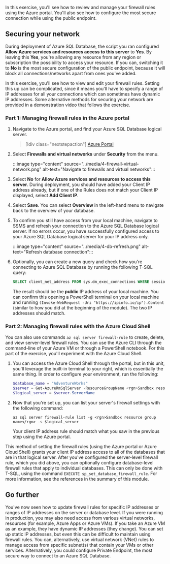 In this exercise, you'll see how to review and manage your firewall rules using the Azure portal. You'll also see how to configure the most secure connection while using the public endpoint.  

## Securing your network

During deployment of Azure SQL Database, the script you ran configured **Allow Azure services and resources access to this server** to **Yes**. By leaving this **Yes**, you're allowing any resource from any region or subscription the possibility to access your resource. If you can, switching it to **No** is the most secure configuration of the public endpoint, because it will block all connections/networks apart from ones you've added. 

In this exercise, you'll see how to view and edit your firewall rules. Setting this up can be complicated, since it means you'll have to specify a range of IP addresses for all your connections which can sometimes have dynamic IP addresses. Some alternative methods for securing your network are provided in a demonstration video that follows the exercise.  

### Part 1: Managing firewall rules in the Azure portal

1. Navigate to the Azure portal, and find your Azure SQL Database logical server.

    > [!div class="nextstepaction"]
    > [Azure Portal](https://portal.azure.com/learn.docs.microsoft.com/?azure-portal=true)

1. Select **Firewalls and virtual networks** under **Security** from the menu.  

    :::image type="content" source="../media/4-firewall-virtual-network.png" alt-text="Navigate to firewalls and virtual networks":::  

1. Select **No** for **Allow Azure services and resources to access this server**. During deployment, you should have added your Client IP address already, but if one of the Rules does not match your Client IP displayed, select **Add Client IP**.  

1. Select **Save**. You can select **Overview** in the left-hand menu to navigate back to the overview of your database.  

1. To confirm you still have access from your local machine, navigate to SSMS and refresh your connection to the Azure SQL Database logical server. If no errors occur, you have successfully configured access to your Azure SQL Database logical server for your IP address only.  

    :::image type="content" source="../media/4-db-refresh.png" alt-text="Refresh database connection":::  

1. Optionally, you can create a new query and check how you're connecting to Azure SQL Database by running the following T-SQL query:  

    ```sql
    SELECT client_net_address FROM sys.dm_exec_connections WHERE session_id=@@SPID;
    ```  

    The result should be the **public** IP address of your local machine. You can confirm this opening a PowerShell terminal on your local machine and running `(Invoke-WebRequest -Uri "https://ipinfo.io/ip").Content` (similar to how you did at the beginning of the module). The two IP addresses should match.  

### Part 2: Managing firewall rules with the Azure Cloud Shell  

You can also use commands `az sql server firewall-rule` to create, delete, and view server-level firewall rules. You can use the Azure CLI through the command-line of your Azure VM or through a PowerShell notebook. For this part of the exercise, you'll experiment with the Azure Cloud Shell.  

1. You can access the Azure Cloud Shell through the portal, but in this unit, you'll leverage the built-in terminal to your right, which is essentially the same thing. In order to configure your environment, run the following:  

    ```powershell
    $database_name = "AdventureWorks"
    $server = Get-AzureRmSqlServer -ResourceGroupName <rgn>Sandbox resource group name</rgn>
    $logical_server = $server.ServerName
    ```

1. Now that you're set up, you can list your server's firewall settings with the following command:  

    ```azurecli
    az sql server firewall-rule list -g <rgn>Sandbox resource group name</rgn> -s $logical_server
    ```

    Your client IP address rule should match what you saw in the previous step using the Azure portal.  

This method of setting the firewall rules (using the Azure portal or Azure Cloud Shell) grants your client IP address access to all of the databases that are in that logical server. After you've configured the server-level firewall rule, which you did above, you can optionally configure database-level firewall rules that apply to individual databases. This can only be done with T-SQL, using the command `EXECUTE sp_set_database_firewall_rule`. For more information, see the references in the summary of this module.  

## Go further

You've now seen how to update firewall rules for specific IP addresses or ranges of IP addresses on the server or database level. If you were running in production, you may also need access from various virtual networks, resources (for example, Azure Apps or Azure VMs). If you take an Azure VM as an example, they have dynamic IP addresses (they change). You can set up static IP addresses, but even this can be difficult to maintain using firewall rules. You can, alternatively, use virtual network (VNet) rules to manage access from specific subnet(s) that contain your VMs or other services. Alternatively, you could configure Private Endpoint, the most secure way to connect to an Azure SQL Database.